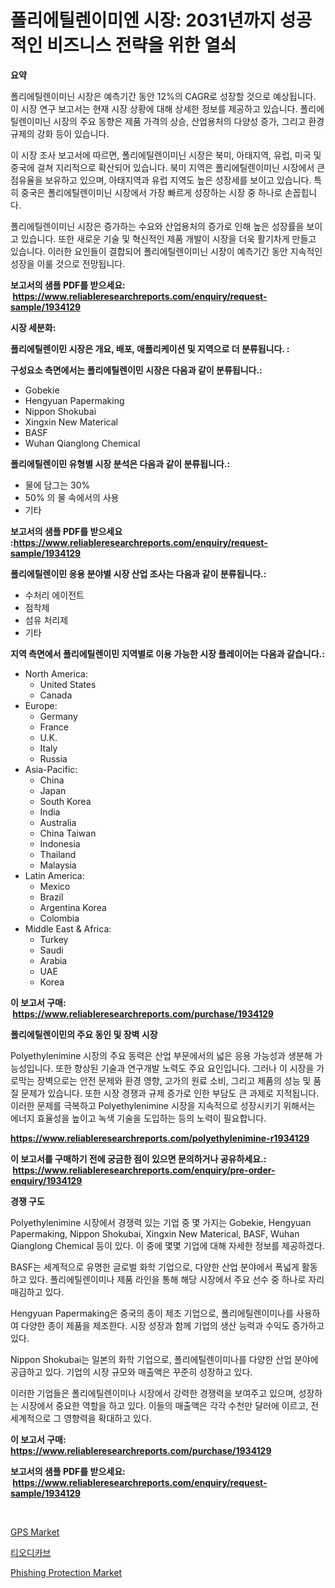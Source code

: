 <p><h1>폴리에틸렌이미엔 시장: 2031년까지 성공적인 비즈니스 전략을 위한 열쇠</h1></p><p><strong>요약</strong></p>
<p><p>폴리에틸렌이미닌 시장은 예측기간 동안 12%의 CAGR로 성장할 것으로 예상됩니다. 이 시장 연구 보고서는 현재 시장 상황에 대해 상세한 정보를 제공하고 있습니다. 폴리에틸렌이미닌 시장의 주요 동향은 제품 가격의 상승, 산업용처의 다양성 증가, 그리고 환경규제의 강화 등이 있습니다.</p><p>이 시장 조사 보고서에 따르면, 폴리에틸렌이미닌 시장은 북미, 아태지역, 유럽, 미국 및 중국에 걸쳐 지리적으로 확산되어 있습니다. 북미 지역은 폴리에틸렌이미닌 시장에서 큰 점유율을 보유하고 있으며, 아태지역과 유럽 지역도 높은 성장세를 보이고 있습니다. 특히 중국은 폴리에틸렌이미닌 시장에서 가장 빠르게 성장하는 시장 중 하나로 손꼽힙니다.</p><p>폴리에틸렌이미닌 시장은 증가하는 수요와 산업용처의 증가로 인해 높은 성장률을 보이고 있습니다. 또한 새로운 기술 및 혁신적인 제품 개발이 시장을 더욱 활기차게 만들고 있습니다. 이러한 요인들이 결합되어 폴리에틸렌이미닌 시장이 예측기간 동안 지속적인 성장을 이룰 것으로 전망됩니다.</p></p>
<p><strong>보고서의 샘플 PDF를 받으세요: &nbsp;<a href="https://www.reliableresearchreports.com/enquiry/request-sample/1934129">https://www.reliableresearchreports.com/enquiry/request-sample/1934129</a></strong></p>
<p><strong>시장 세분화:</strong></p>
<p><strong> 폴리에틸렌이민 시장은 개요, 배포, 애플리케이션 및 지역으로 더 분류됩니다. :</strong></p>
<p><strong>구성요소 측면에서는 폴리에틸렌이민 시장은 다음과 같이 분류됩니다.:</strong></p>
<p><ul><li>Gobekie</li><li>Hengyuan Papermaking</li><li>Nippon Shokubai</li><li>Xingxin New Materical</li><li>BASF</li><li>Wuhan Qianglong Chemical</li></ul></p>
<p><strong> 폴리에틸렌이민 유형별 시장 분석은 다음과 같이 분류됩니다.:</strong></p>
<p><ul><li>물에 담그는 30%</li><li>50% 의 물 속에서의 사용</li><li>기타</li></ul></p>
<p><strong>보고서의 샘플 PDF를 받으세요 :<a href="https://www.reliableresearchreports.com/enquiry/request-sample/1934129">https://www.reliableresearchreports.com/enquiry/request-sample/1934129</a></strong></p>
<p><strong> 폴리에틸렌이민 응용 분야별 시장 산업 조사는 다음과 같이 분류됩니다.:</strong></p>
<p><ul><li>수처리 에이전트</li><li>점착제</li><li>섬유 처리제</li><li>기타</li></ul></p>
<p><strong>지역 측면에서 폴리에틸렌이민 지역별로 이용 가능한 시장 플레이어는 다음과 같습니다.:</strong></p>
<p><ul>
    <li>
        North America:
        <ul>
            <li>United States</li>
            <li>Canada</li>
        </ul>
    </li>
    <li>
        Europe:
        <ul>
            <li>Germany</li>
            <li>France</li>
            <li>U.K.</li>
            <li>Italy</li>
            <li>Russia</li>
        </ul>
    </li>
    <li>
        Asia-Pacific:
        <ul>
            <li>China</li>
            <li>Japan</li>
            <li>South Korea</li>
            <li>India</li>
            <li>Australia</li>
            <li>China Taiwan</li>
            <li>Indonesia</li>
            <li>Thailand</li>
            <li>Malaysia</li>
        </ul>
    </li>
    <li>
        Latin America:
        <ul>
            <li>Mexico</li>
            <li>Brazil</li>
            <li>Argentina Korea</li>
            <li>Colombia</li>
        </ul>
    </li>
    <li>
        Middle East & Africa:
        <ul>
            <li>Turkey</li>
            <li>Saudi</li>
            <li>Arabia</li>
            <li>UAE</li>
            <li>Korea</li>
        </ul>
    </li>
    </ul></p>
<p><strong>이 보고서 구매: &nbsp;<a href="https://www.reliableresearchreports.com/purchase/1934129">https://www.reliableresearchreports.com/purchase/1934129</a></strong></p>
<p><strong>폴리에틸렌이민의 주요 동인 및 장벽 시장</strong></p>
<p><p>Polyethylenimine 시장의 주요 동력은 산업 부문에서의 넓은 응용 가능성과 생분해 가능성입니다. 또한 향상된 기술과 연구개발 노력도 주요 요인입니다. 그러나 이 시장을 가로막는 장벽으로는 안전 문제와 환경 영향, 고가의 원료 소비, 그리고 제품의 성능 및 품질 문제가 있습니다. 또한 시장 경쟁과 규제 증가로 인한 부담도 큰 과제로 지적됩니다. 이러한 문제를 극복하고 Polyethylenimine 시장을 지속적으로 성장시키기 위해서는 에너지 효율성을 높이고 녹색 기술을 도입하는 등의 노력이 필요합니다.</p></p>
<p><strong><a href="https://www.reliableresearchreports.com/polyethylenimine-r1934129">https://www.reliableresearchreports.com/polyethylenimine-r1934129</a></strong></p>
<p><strong>이 보고서를 구매하기 전에 궁금한 점이 있으면 문의하거나 공유하세요.: &nbsp;<a href="https://www.reliableresearchreports.com/enquiry/pre-order-enquiry/1934129">https://www.reliableresearchreports.com/enquiry/pre-order-enquiry/1934129</a></strong></p>
<p><strong>경쟁 구도</strong></p>
<p><p>Polyethylenimine 시장에서 경쟁력 있는 기업 중 몇 가지는 Gobekie, Hengyuan Papermaking, Nippon Shokubai, Xingxin New Materical, BASF, Wuhan Qianglong Chemical 등이 있다. 이 중에 몇몇 기업에 대해 자세한 정보를 제공하겠다.</p><p>BASF는 세계적으로 유명한 글로벌 화학 기업으로, 다양한 산업 분야에서 폭넓게 활동하고 있다. 폴리에틸렌이미나 제품 라인을 통해 해당 시장에서 주요 선수 중 하나로 자리매김하고 있다.</p><p>Hengyuan Papermaking은 중국의 종이 제조 기업으로, 폴리에틸렌이미나를 사용하여 다양한 종이 제품을 제조한다. 시장 성장과 함께 기업의 생산 능력과 수익도 증가하고 있다.</p><p>Nippon Shokubai는 일본의 화학 기업으로, 폴리에틸렌이미나를 다양한 산업 분야에 공급하고 있다. 기업의 시장 규모와 매출액은 꾸준히 성장하고 있다.</p><p>이러한 기업들은 폴리에틸렌이미나 시장에서 강력한 경쟁력을 보여주고 있으며, 성장하는 시장에서 중요한 역할을 하고 있다. 이들의 매출액은 각각 수천만 달러에 이르고, 전 세계적으로 그 영향력을 확대하고 있다.</p></p>
<p><strong>이 보고서 구매: &nbsp; <a href="https://www.reliableresearchreports.com/purchase/1934129">https://www.reliableresearchreports.com/purchase/1934129</a></strong></p>
<p><strong>보고서의 샘플 PDF를 받으세요: &nbsp;<a href="https://www.reliableresearchreports.com/enquiry/request-sample/1934129">https://www.reliableresearchreports.com/enquiry/request-sample/1934129</a></strong><strong></strong></p>
<p>&nbsp;</p>
<p><p><a href="https://github.com/peachesmcdowel1/Market-Research-Report-List-2/blob/main/gps-market.md">GPS Market</a></p><p><a href="https://github.com/LanceOlsotn8978/Market-Research-Report-List-1/blob/main/328323718536.md">티오디카브</a></p><p><a href="https://github.com/edytherolanlouisejk1miz0wig/Market-Research-Report-List-2/blob/main/phishing-protection-market.md">Phishing Protection Market</a></p></p>